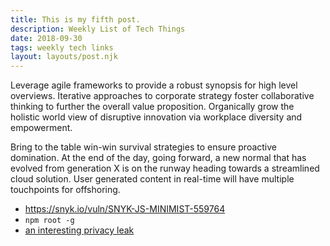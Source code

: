 ```yaml
---
title: This is my fifth post.
description: Weekly List of Tech Things
date: 2018-09-30
tags: weekly tech links
layout: layouts/post.njk
---
```


Leverage agile frameworks to provide a robust synopsis for high level overviews. Iterative approaches to corporate strategy foster collaborative thinking to further the overall value proposition. Organically grow the holistic world view of disruptive innovation via workplace diversity and empowerment.

Bring to the table win-win survival strategies to ensure proactive domination. At the end of the day, going forward, a new normal that has evolved from generation X is on the runway heading towards a streamlined cloud solution. User generated content in real-time will have multiple touchpoints for offshoring.

- https://snyk.io/vuln/SNYK-JS-MINIMIST-559764
- `npm root -g`
- [an interesting privacy leak](https://lobste.rs/s/oay17v/introducing_emoji_picker_element_memory)
